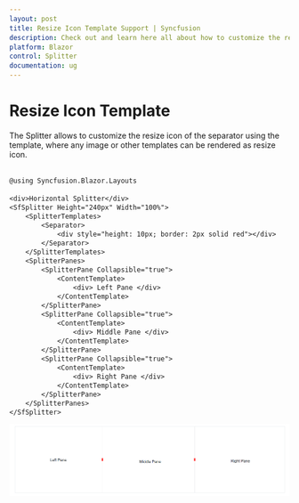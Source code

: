 ```yaml
---
layout: post
title: Resize Icon Template Support | Syncfusion
description: Check out and learn here all about how to customize the resize icon in the separator using the template in Syncfusion Blazor Splitter component and much more.
platform: Blazor
control: Splitter
documentation: ug
---
```


# Resize Icon Template

The Splitter allows to customize the resize icon of the separator using the template, where any image or other templates can be rendered as resize icon.

```cshtml

@using Syncfusion.Blazor.Layouts

<div>Horizontal Splitter</div>
<SfSplitter Height="240px" Width="100%">
    <SplitterTemplates>
        <Separator>
            <div style="height: 10px; border: 2px solid red"></div>
        </Separator>
    </SplitterTemplates>
    <SplitterPanes>
        <SplitterPane Collapsible="true">
            <ContentTemplate>
                <div> Left Pane </div>
            </ContentTemplate>
        </SplitterPane>
        <SplitterPane Collapsible="true">
            <ContentTemplate>
                <div> Middle Pane </div>
            </ContentTemplate>
        </SplitterPane>
        <SplitterPane Collapsible="true">
            <ContentTemplate>
                <div> Right Pane </div>
            </ContentTemplate>
        </SplitterPane>
    </SplitterPanes>
</SfSplitter>

```

![Blazor Splitter with Resize Icon Template](./images/blazor-splitter-resize-icon-template.png)